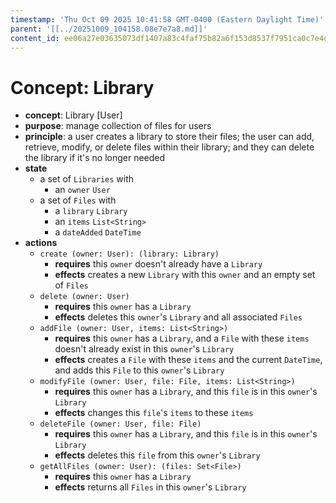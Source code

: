 ```yaml
---
timestamp: 'Thu Oct 09 2025 10:41:58 GMT-0400 (Eastern Daylight Time)'
parent: '[[../20251009_104158.08e7e7a8.md]]'
content_id: ee06a27e03635073df1407a83c4faf75b82a6f153d8537f7951ca0c7e4d9ce58
---
```


# Concept: Library

* **concept**: Library \[User]
* **purpose**: manage collection of files for users
* **principle**: a user creates a library to store their files; the user can add, retrieve, modify, or delete files within their library; and they can delete the library if it's no longer needed
* **state**
  * a set of `Libraries` with
    * an `owner` `User`
  * a set of `Files` with
    * a `library` `Library`
    * an `items` `List<String>`
    * a `dateAdded` `DateTime`
* **actions**
  * `create (owner: User): (library: Library)`
    * **requires** this `owner` doesn't already have a `Library`
    * **effects** creates a new `Library` with this `owner` and an empty set of `Files`
  * `delete (owner: User)`
    * **requires** this `owner` has a `Library`
    * **effects** deletes this `owner`'s `Library` and all associated `Files`
  * `addFile (owner: User, items: List<String>)`
    * **requires** this `owner` has a `Library`, and a `File` with these `items` doesn't already exist in this `owner`'s `Library`
    * **effects** creates a `File` with these `items` and the current `DateTime`, and adds this `File` to this `owner`'s `Library`
  * `modifyFile (owner: User, file: File, items: List<String>)`
    * **requires** this `owner` has a `Library`, and this `file` is in this `owner`'s `Library`
    * **effects** changes this `file`'s `items` to these `items`
  * `deleteFile (owner: User, file: File)`
    * **requires** this `owner` has a `Library`, and this `file` is in this `owner`'s `Library`
    * **effects** deletes this `file` from this `owner`'s `Library`
  * `getAllFiles (owner: User): (files: Set<File>)`
    * **requires** this `owner` has a `Library`
    * **effects** returns all `Files` in this `owner`'s `Library`

